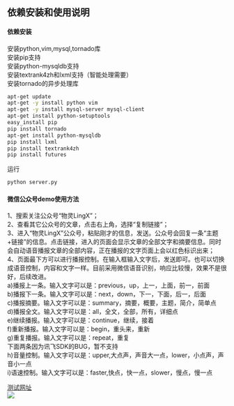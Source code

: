## 依赖安装和使用说明 ##
#### 依赖安装 ####
安装python,vim,mysql,tornado库  
安装pip支持  
安装python-mysqldb支持  
安装textrank4zh和lxml支持（智能处理需要）  
安装tornado的异步处理库  
```Bash
apt-get update
apt-get -y install python vim
apt-get -y install mysql-server mysql-client
apt-get install python-setuptools
easy_install pip
pip install tornado
apt-get install python-mysqldb
pip install lxml
pip install textrank4zh
pip install futures
```
运行
```Bash
python server.py
```

#### 微信公众号demo使用方法 ####
1、搜索关注公众号“物灵LingX”；  
2、查看其它公众号的文章，点击右上角，选择“复制链接”；  
3、进入“物灵LingX”公众号，粘贴刚才的信息，发送。公众号会回复一条“主题+链接”的信息。点击链接，进入的页面会显示文章的全部文字和摘要信息。同时会自动语音播报文章的全部内容，正在播报的文字页面上会以红色标识出来；  
4、页面最下方可以进行播报控制。在输入框输入文字后，发送即可。也可以切换成语音控制，内容和文字一样。目前采用微信语音识别，响应比较慢，效果不是很好，后续改进。  
a)播报上一条。输入文字可以是：previous，up，上一，上面，前一，前面  
b)播报下一条。输入文字可以是：next，down，下一，下面，后一，后面  
c)播报摘要。输入文字可以是：summary，摘要，概要，主题，简介，简单点  
d)播报全文。输入文字可以是：all，全文，全部，所有，详细点  
e)继续播报。输入文字可以是：continue，继续，接着  
f)重新播报。输入文字可以是：begin，重头来，重新  
g)重复播报。输入文字可以是：repeat，重复  
下面两条因为讯飞SDK的BUG，暂不支持  
h)音量控制。输入文字可以是：upper,大点声，声音大一点，lower，小点声，声音小一点  
i)语速控制。输入文字可以是：faster,快点，快一点，slower，慢点，慢一点  


[测试网址](http://projectx.ling.cn)  
![](http://projectx.ling.cn/logo.jpg)  